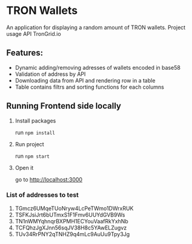 <h1>TRON Wallets</h1>

<p>An application for displaying a random amount of TRON wallets. Project usage API TronGrid.io</p>

<h2>Features:</h2>
<ul>
    <li>Dynamic adding/removing adresses of wallets encoded in base58</li>
    <li>Validation of address by API</li>
    <li>Downloading data from API and rendering row in a table</li>
    <li>Table contains filtrs and sorting functions for each columns</li>
</ul>

<h2>Running Frontend side locally</h2>
<ol>
    <li>Install packages</li>
    <p>run <code>npm install</code></p>
    <li>Run project</li>
    <p>run <code>npm start</code></p>
    <li>Open it</li>
    <p>go to <a href="http://localhost:3000">http://localhost:3000</a></p>
</ol>

<h3>List of addresses to test</h3>
<ol>
    <li>TGmcz6UMqeTUoNryw4LcPeTWmo1DWrxRUK</li>
    <li>TSFKJsiJrt6bUTmxS1F1Fmv6UUYdGVB9Ws</li>
    <li>TN1nWMYqhnqrBXPMH1ECYouVaafRkYxhNb</li>
    <li>TCFQhzJgXJnn56sqJV38H8c5YAwELZugvz</li>
    <li>TUv34RrPNY2qTNHZ9q4mLc9AuUu9Tpy3Jg</li>
</ol>